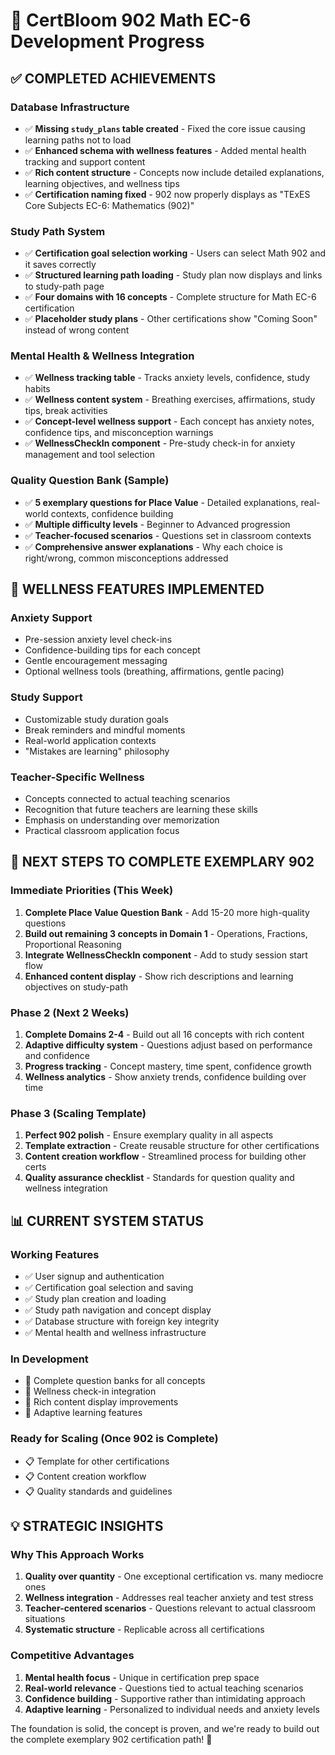 # 🎉 CertBloom 902 Math EC-6 Development Progress

## ✅ COMPLETED ACHIEVEMENTS

### Database Infrastructure
- ✅ **Missing `study_plans` table created** - Fixed the core issue causing learning paths not to load
- ✅ **Enhanced schema with wellness features** - Added mental health tracking and support content
- ✅ **Rich content structure** - Concepts now include detailed explanations, learning objectives, and wellness tips
- ✅ **Certification naming fixed** - 902 now properly displays as "TExES Core Subjects EC-6: Mathematics (902)"

### Study Path System
- ✅ **Certification goal selection working** - Users can select Math 902 and it saves correctly
- ✅ **Structured learning path loading** - Study plan now displays and links to study-path page
- ✅ **Four domains with 16 concepts** - Complete structure for Math EC-6 certification
- ✅ **Placeholder study plans** - Other certifications show "Coming Soon" instead of wrong content

### Mental Health & Wellness Integration
- ✅ **Wellness tracking table** - Tracks anxiety levels, confidence, study habits
- ✅ **Wellness content system** - Breathing exercises, affirmations, study tips, break activities
- ✅ **Concept-level wellness support** - Each concept has anxiety notes, confidence tips, and misconception warnings
- ✅ **WellnessCheckIn component** - Pre-study check-in for anxiety management and tool selection

### Quality Question Bank (Sample)
- ✅ **5 exemplary questions for Place Value** - Detailed explanations, real-world contexts, confidence building
- ✅ **Multiple difficulty levels** - Beginner to Advanced progression
- ✅ **Teacher-focused scenarios** - Questions set in classroom contexts
- ✅ **Comprehensive answer explanations** - Why each choice is right/wrong, common misconceptions addressed

## 🌟 WELLNESS FEATURES IMPLEMENTED

### Anxiety Support
- Pre-session anxiety level check-ins
- Confidence-building tips for each concept
- Gentle encouragement messaging
- Optional wellness tools (breathing, affirmations, gentle pacing)

### Study Support
- Customizable study duration goals
- Break reminders and mindful moments
- Real-world application contexts
- "Mistakes are learning" philosophy

### Teacher-Specific Wellness
- Concepts connected to actual teaching scenarios
- Recognition that future teachers are learning these skills
- Emphasis on understanding over memorization
- Practical classroom application focus

## 🚀 NEXT STEPS TO COMPLETE EXEMPLARY 902

### Immediate Priorities (This Week)
1. **Complete Place Value Question Bank** - Add 15-20 more high-quality questions
2. **Build out remaining 3 concepts in Domain 1** - Operations, Fractions, Proportional Reasoning
3. **Integrate WellnessCheckIn component** - Add to study session start flow
4. **Enhanced content display** - Show rich descriptions and learning objectives on study-path

### Phase 2 (Next 2 Weeks)
1. **Complete Domains 2-4** - Build out all 16 concepts with rich content
2. **Adaptive difficulty system** - Questions adjust based on performance and confidence
3. **Progress tracking** - Concept mastery, time spent, confidence growth
4. **Wellness analytics** - Show anxiety trends, confidence building over time

### Phase 3 (Scaling Template)
1. **Perfect 902 polish** - Ensure exemplary quality in all aspects
2. **Template extraction** - Create reusable structure for other certifications
3. **Content creation workflow** - Streamlined process for building other certs
4. **Quality assurance checklist** - Standards for question quality and wellness integration

## 📊 CURRENT SYSTEM STATUS

### Working Features
- ✅ User signup and authentication
- ✅ Certification goal selection and saving
- ✅ Study plan creation and loading
- ✅ Study path navigation and concept display
- ✅ Database structure with foreign key integrity
- ✅ Mental health and wellness infrastructure

### In Development
- 🔄 Complete question banks for all concepts
- 🔄 Wellness check-in integration
- 🔄 Rich content display improvements
- 🔄 Adaptive learning features

### Ready for Scaling (Once 902 is Complete)
- 📋 Template for other certifications
- 📋 Content creation workflow
- 📋 Quality standards and guidelines

## 💡 STRATEGIC INSIGHTS

### Why This Approach Works
1. **Quality over quantity** - One exceptional certification vs. many mediocre ones
2. **Wellness integration** - Addresses real teacher anxiety and test stress
3. **Teacher-centered scenarios** - Questions relevant to actual classroom situations
4. **Systematic structure** - Replicable across all certifications

### Competitive Advantages
1. **Mental health focus** - Unique in certification prep space
2. **Real-world relevance** - Questions tied to actual teaching scenarios
3. **Confidence building** - Supportive rather than intimidating approach
4. **Adaptive learning** - Personalized to individual needs and anxiety levels

The foundation is solid, the concept is proven, and we're ready to build out the complete exemplary 902 certification path! 🎯
